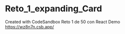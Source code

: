# Reto_1_expanding_Card
Created with CodeSandbox
Reto 1 de 50 con React 
Demo https://wz8n7n.csb.app/
